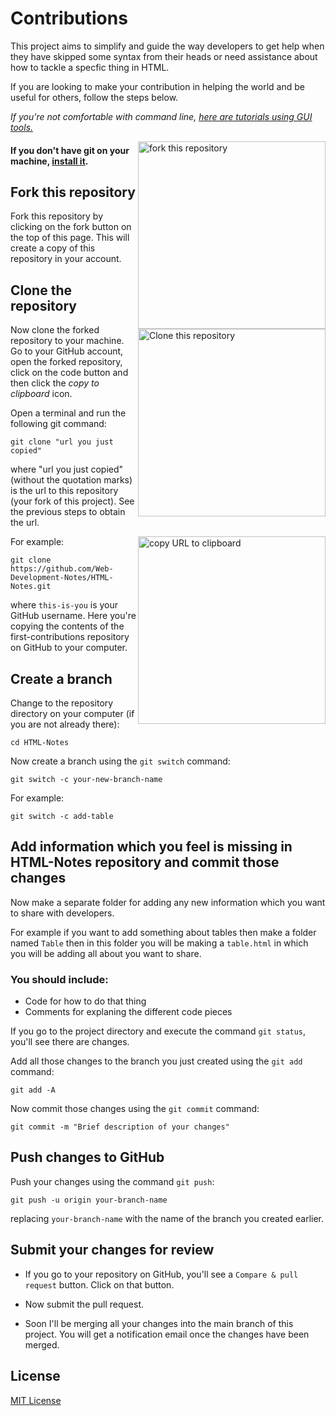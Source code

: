 # Contributions

This project aims to simplify and guide the way developers to get help when they have skipped some syntax from their heads or need 
assistance about how to tackle a specfic thing in HTML.

If you are looking to make your contribution in helping the world and be useful for others, follow the steps below.

_If you're not comfortable with command line, [here are tutorials using GUI tools.](#tutorials-using-other-tools)_


<img align="right" width="300" src="https://i.imgur.com/AtePuVR.png" alt="fork this repository" />

#### If you don't have git on your machine, [install it](https://docs.github.com/en/get-started/quickstart/set-up-git).

## Fork this repository

Fork this repository by clicking on the fork button on the top of this page.
This will create a copy of this repository in your account.

## Clone the repository

<img align="right" width="300" src="https://i.imgur.com/7SvJGgj.png" alt="Clone this repository"/>

Now clone the forked repository to your machine. Go to your GitHub account, open the forked repository, click on the code button and then click the _copy to clipboard_ icon.

Open a terminal and run the following git command:

```
git clone "url you just copied"
```

where "url you just copied" (without the quotation marks) is the url to this repository (your fork of this project). See the previous steps to obtain the url.

<img align="right" width="300" src="https://i.imgur.com/3rbSU2Y.png" alt="copy URL to clipboard" />

For example:

```
git clone https://github.com/Web-Development-Notes/HTML-Notes.git
```

where `this-is-you` is your GitHub username. Here you're copying the contents of the first-contributions repository on GitHub to your computer.

## Create a branch

Change to the repository directory on your computer (if you are not already there):

```
cd HTML-Notes
```

Now create a branch using the `git switch` command:

```
git switch -c your-new-branch-name
```

For example:

```
git switch -c add-table
```

## Add information which you feel is missing in HTML-Notes repository and commit those changes


Now make a separate folder for adding any new information which you want to share with developers.

For example if you want to add something about tables then make a folder named `Table` then in this folder you will be making a `table.html` in which you will be adding all about you want to share.

### You should include:
- Code for how to do that thing
- Comments for explaning the different code pieces


If you go to the project directory and execute the command `git status`, you'll see there are changes.

Add all those changes to the branch you just created using the `git add` command:

```
git add -A
```
Now commit those changes using the `git commit` command:

```
git commit -m "Brief description of your changes"
```


## Push changes to GitHub

Push your changes using the command `git push`:

```
git push -u origin your-branch-name
```

replacing `your-branch-name` with the name of the branch you created earlier.


## Submit your changes for review

- If you go to your repository on GitHub, you'll see a `Compare & pull request` button. Click on that button.

- Now submit the pull request.

- Soon I'll be merging all your changes into the main branch of this project. You will get a notification email once the changes have been merged.

## License
[MIT License](LICENSE)
